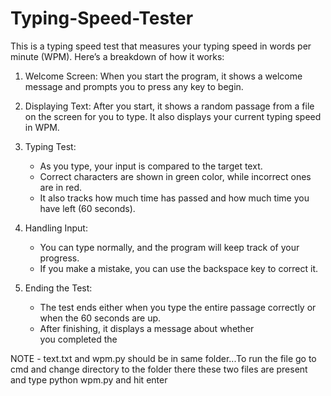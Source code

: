 # Typing-Speed-Tester

This is a typing speed test that measures your typing speed in words per minute (WPM). Here’s a breakdown of how it works:

1. Welcome Screen: When you start the program, it shows a welcome message and prompts you to press any key to begin.

2. Displaying Text: After you start, it shows a random passage from a file on the screen for you to type. It also displays your current typing speed in WPM.

3. Typing Test:
   - As you type, your input is compared to the target text.
   - Correct characters are shown in green color, while incorrect ones are in red.
   - It also tracks how much time has passed and how much time you have left (60 seconds).

4. Handling Input:
   - You can type normally, and the program will keep track of your progress.
   - If you make a mistake, you can use the backspace key to correct it.

5. Ending the Test:
   - The test ends either when you type the entire passage correctly or when the 60 seconds are up.
   - After finishing, it displays a message about whether you completed the
  
NOTE - text.txt and wpm.py should be in same folder...To run the file go to cmd and change directory to the folder there these two files are present and type python wpm.py and hit enter
